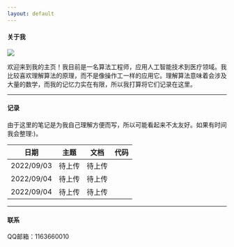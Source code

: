 ```yaml
---
layout: default
---
```


#### 关于我

<img class="profile-picture" src="sherlock.jpg">

欢迎来到我的主页！我目前是一名算法工程师，应用人工智能技术到医疗领域。我比较喜欢理解算法的原理，而不是像操作工一样的应用它。理解算法意味着会涉及大量的数学，而我的记忆力实在有限，所以我打算将它们记录在这里。

---

#### 记录

由于这里的笔记是为我自己理解方便而写，所以可能看起来不太友好。如果有时间我会整理:)。

日期 | 主题 | 文档 | 代码 |
----|----|----|----
2022/09/03 | 待上传 | 待上传
2022/09/04 | 待上传 | 待上传
2022/09/04 | 待上传 | 待上传

---

#### 联系

QQ邮箱：1163660010
